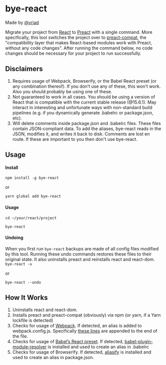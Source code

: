 # bye-react

Made by [@vriad](https://twitter.com/vriad)

Migrate your project from [React](https://github.com/facebook/react) to [Preact](https://github.com/developit/preact) with a single command. 
More specifically, this tool switches the project over to [preact-compat](https://github.com/developit/preact-compat), the "compatibility layer that makes React-based modules work with Preact, without any code changes". After running the command below, no code changes should be necessary for your project to run successfully.

## Disclaimers
1.  Requires usage of Webpack, Browserify, or the Babel React preset (or any combination thereof). If you don’t use any of these, this won't work. Also you should probably be using one of these.
2. Not guaranteed to work in all cases. You should be using a version of React that is compatible with the current stable release (@15.6.1). May interact in interesting and unfortunate ways with non-standard build pipelines (e.g. if you dynamically generate .babelrc or package.json, etc).
3. Will delete comments inside package.json and .babelrc files. These files contain JSON-compliant data. To add the aliases, bye-react reads in the JSON, modifies it, and writes it back to disk. Comments are lost en route. If these are important to you then don't use bye-react.

## Usage
#### Install
`npm install -g bye-react` 

or

`yarn global add bye-react`

#### Usage
`cd ~/your/react/project`

`bye-react`

#### Undoing
When you first run `bye-react` backups are made of all config files modified by this tool. Running these undo commands restores these files to their original state. It also uninstalls preact and reinstalls react and react-dom.
`bye-react -u`

or

`bye-react --undo`

## How It Works
1. Uninstalls react and react-dom.
2. Installs preact and preact-compat (obviously) via npm (or yarn, if a Yarn lockfile is detected)
3. Checks for usage of [Webpack](https://github.com/webpack). If detected,  an alias is added to webpack.config.js. Specifically [these lines](lib/mod/webpackAliasLines.js) are appended to the end of the file.
4. Checks for usage of [Babel’s React preset](https://babeljs.io/docs/plugins/preset-react/). If detected, [babel-plugin-module-resolver](https://github.com/tleunen/babel-plugin-module-resolver) is installed and used to create an alias in .babelrc
5. Checks for usage of Browserify. If detected, [aliasify](https://github.com/benbria/aliasify) is installed and used to create an alias in package.json.
